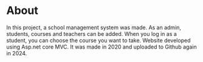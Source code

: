 # About
In this project, a school management system was made. As an admin, students, courses and teachers can be added. When you log in as a student, you can choose the course you want to take. Website developed using Asp.net core MVC. It was made in 2020 and uploaded to Github again in 2024.
